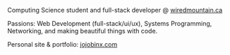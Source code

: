 Computing Science student and full-stack developer @ [wiredmountain.ca](https://www.wiredmountain.ca/)

Passions: Web Development (full-stack/ui/ux), Systems Programming, Networking, and making beautiful things with code.

Personal site & portfolio: [jojobinx.com](https://jojobinx.com)



<!---
Jojobinx17/Jojobinx17 is a ✨ special ✨ repository because its `README.md` (this file) appears on your GitHub profile.
You can click the Preview link to take a look at your changes.
--->
